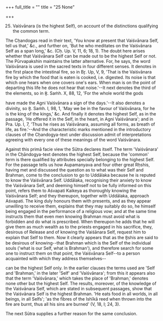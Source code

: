 +++
full_title = ""
title = "25 None"

+++


25. Vaiśvānara (is the highest Self), on account of the distinctions qualifying the common term.

The Cḥandogas read in their text, 'You know at present that Vaiśvānara Self, tell us that,' &c., and further on, 'But he who meditates on the Vaiśvānara Self as a span long,' &c. (Cḥ. Up. V, 11, 6; 18, 1). The doubt here arises whether that Vaiśvānara Self can be made out to be the highest Self or not. The Pūrvapakshin maintains the latter alternative. For, he says, the word Vaiśvānara is used in the sacred texts in four different senses. It denotes in the first place the intestinal fire, so in Br̥. Up, V, 9, 'That is the Vaiśvānara fire by which the food that is eaten is cooked, i.e. digested. Its noise is that which one hears when one covers one's ears. When man is on the point of departing this life he does not hear that noise.'--It next denotes the third of the elements, so in R̥. Saṁh. X, 88, 12, 'For the whole world the gods

have made the Agni Vaiśvānara a sign of the days.'--It also denotes a divinity, so R̥. Saṁh. I, 98, 1, 'May we be in the favour of Vaiśvānara, for he is the king of the kings,' &c. And finally it denotes the highest Self, as in the passage, 'He offered it in the Self, in the heart, in Agni Vaiśvānara'; and in Pra. Up. I, 7, 'Thus he rises as Vaiśvānara, assuming all forms, as breath of life, as fire.'--And the characteristic marks mentioned in the introductory clauses of the Cḥandogya-text under discussion admit of interpretations agreeing with every one of these meanings of the word Vaiśvānara.

Against this primā facie view the Sūtra declares itself. The term 'Vaiśvānara' in the Cḥāndogya-text denotes the highest Self, because the 'common' term is there qualified by attributes specially belonging to the highest Self. For the passage tells us how Aupamanyava and four other great Rḥshis, having met and discussed the question as to what was their Self and Brahman, come to the conclusion to go to Uddālaka because he is reputed to know the Vaiśvānara Self. Uddālaka, recognising their anxiety to know the Vaiśvānara Self, and deeming himself not to be fully informed on this point, refers them to Aśvapati Kaikeya as thoroughly knowing the Vaiśvānara Self; and they thereupon, together with Uddālaka, approach Aśvapati. The king duly honours them with presents, and as they appear unwilling to receive them, explains that they may suitably do so, he himself being engaged in the performance of a religious vow; and at the same time instructs them that even men knowing Brahman must avoid what is forbidden and do what is prescribed. When thereupon he adds that he will give them as much wealth as to the priests engaged in his sacrifice, they, desirous of Release and of knowing the Vaiśānara Self, request him to explain that Self to them. Now it clearly appears that as the R̥shis are said to be desirous of knowing--that Brahman which is the Self of the individual souls ('what is our Self, what is Brahman'), and therefore search for some one to instruct them on that point, the Vaiśvānara Self--to a person acquainted with which they address themselves--

can be the highest Self only. In the earlier clauses the terms used are 'Self and 'Brahman,' in the later 'Self' and 'Vaiśvānara'; from this it appears also that the term 'Vaiśvānara,' which takes the place of 'Brahman,' denotes none other but the highest Self. The results, moreover, of the knowledge of the Vaiśvānara Self, which are stated in subsequent passages, show that the Vaiśvānara Self is the highest Brahman. 'He eats food in all worlds, in all beings, in all Selfs'; 'as the fibres of the Ishīkā reed when thrown into the fire are burnt, thus all his sins are burned' (V, 18, I; 24, 3).

The next Sūtra supplies a further reason for the same conclusion.

